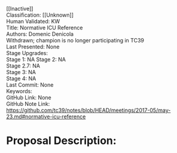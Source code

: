 [[Inactive]]<br>Classification: [[Unknown]]<br>Human Validated: KW<br>Title: Normative ICU Reference<br>Authors: Domenic Denicola<br>Withdrawn; champion is no longer participating in TC39<br>Last Presented: None<br>Stage Upgrades:<br>Stage 1: NA
Stage 2: NA  
Stage 2.7: NA  
Stage 3: NA  
Stage 4: NA<br>Last Commit: None<br>Keywords:<br>GitHub Link: None <br>GitHub Note Link: https://github.com/tc39/notes/blob/HEAD/meetings/2017-05/may-23.md#normative-icu-reference
# Proposal Description:<br>